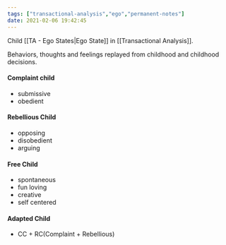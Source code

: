 ```yaml
---
tags: ["transactional-analysis","ego","permanent-notes"]
date: 2021-02-06 19:42:45
---
```


Child [[TA - Ego States|Ego State]] in [[Transactional Analysis]]. 

Behaviors, thoughts and feelings replayed from childhood and childhood decisions. 

#### Complaint child

- submissive
- obedient

#### Rebellious Child

- opposing
- disobedient
- arguing

#### Free Child

- spontaneous
- fun loving
- creative
- self centered

#### Adapted Child

- CC + RC(Complaint + Rebellious)

